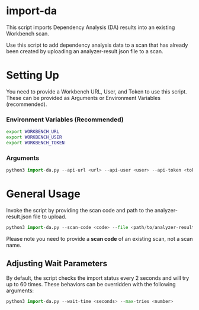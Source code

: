 # import-da

This script imports Dependency Analysis (DA) results into an existing Workbench scan.

Use this script to add dependency analysis data to a scan that has already been created by uploading an analyzer-result.json file to a scan. 


# Setting Up

You need to provide a Workbench URL, User, and Token to use this script.
These can be provided as Arguments or Environment Variables (recommended).

### Environment Variables (Recommended)

```sh
export WORKBENCH_URL
export WORKBENCH_USER
export WORKBENCH_TOKEN
```

### Arguments

```python
python3 import-da.py --api-url <url> --api-user <user> --api-token <token>
```

# General Usage

Invoke the script by providing the scan code and path to the analyzer-result.json file to upload.

```python
python3 import-da.py --scan-code <code> --file <path/to/analyzer-result.json>
```

Please note you need to provide a **scan code** of an existing scan, not a scan name.

## Adjusting Wait Parameters

By default, the script checks the import status every 2 seconds and will try up to 60 times.
These behaviors can be overridden with the following arguments:

```python
python3 import-da.py --wait-time <seconds> --max-tries <number>
```
